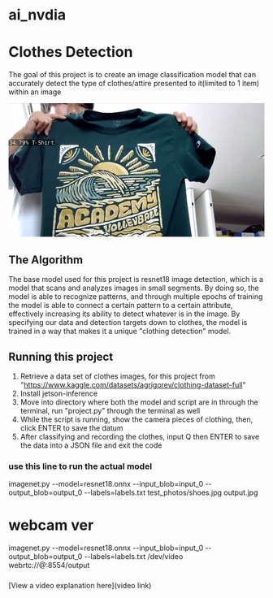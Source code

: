 # ai_nvdia
# Clothes Detection

 The goal of this project is to create an image classification model that can accurately detect the type of clothes/attire presented to it(limited to 1 item) within an image

![Sample photo of model running on the webcam](sample_photo.png)

## The Algorithm

The base model used for this project is resnet18 image detection, which is a model that scans and analyzes images in small segments. By doing so, the model is able to recognize patterns, and through multiple epochs of training the model is able to connect a certain pattern to a certain attribute, effectively increasing its ability to detect whatever is in the image. By specifying our data and detection targets down to clothes, the model is trained in a way that makes it a unique "clothing detection" model. 

## Running this project

1. Retrieve a data set of clothes images, for this project from "https://www.kaggle.com/datasets/agrigorev/clothing-dataset-full"
2. Install jetson-inference
3. Move into directory where both the model and script are in through the terminal, run "project.py" through the terminal as well
4. While the script is running, show the camera pieces of clothing, then, click ENTER to save the datum
5. After classifying and recording the clothes, input Q then ENTER to save the data into a JSON file and exit the code


### use this line to run the actual model
imagenet.py --model=resnet18.onnx --input_blob=input_0 --output_blob=output_0 --labels=labels.txt test_photos/shoes.jpg output.jpg

# webcam ver
imagenet.py --model=resnet18.onnx --input_blob=input_0 --output_blob=output_0 --labels=labels.txt /dev/video webrtc://@:8554/output
###

[View a video explanation here](video link)
